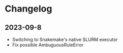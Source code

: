 # Changelog

## 2023-09-8
* Switching to Snakemake's native SLURM executor
* Fix possible AmbuguousRuleError
